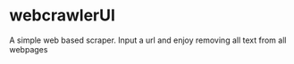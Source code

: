 # webcrawlerUI
A simple web based scraper. Input a url and enjoy removing all text from all webpages
